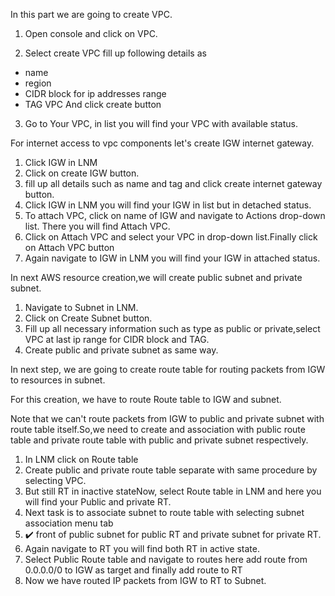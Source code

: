 In this part we are going to create VPC.
1. Open console and click on VPC.

2. Select create VPC
fill up following details as 
- name 
- region
- CIDR block for ip addresses range
- TAG VPC
And click create button 

3. Go to Your VPC, in list you will find your VPC with available status.

For internet access to vpc components let's create IGW internet gateway.

1. Click IGW in LNM
2. Click on create IGW button.
3. fill up all details such as name and tag and click create internet gateway button.
4. Click IGW in LNM you will find your IGW in list but in detached status.
5. To attach VPC, click on name of IGW and navigate to Actions drop-down list. There you will find Attach VPC.
6. Click on Attach VPC and select your VPC in drop-down list.Finally click on Attach VPC button
7. Again navigate to IGW in LNM you will find your IGW in attached status.

In next AWS resource creation,we will create public subnet and private subnet.

1. Navigate to Subnet in LNM.
2. Click on Create Subnet button.
3. Fill up all necessary information such as type as public or private,select VPC at last ip range for CIDR block and TAG.
4. Create public and private subnet as same way.

In next step, we are going to create route table for routing packets from IGW to resources in subnet.

For this creation, we have to route Route table to IGW and subnet.

Note that we can't route packets from IGW to public and private subnet with route table itself.So,we need to create and association with public route table and private route table with public and private subnet respectively.

1. In LNM click on Route table
2. Create public and private route table separate with same procedure by selecting VPC.
3. But still RT in inactive stateNow, select Route table in LNM and here you will find your Public and private RT.
4. Next task is to associate subnet to route table with selecting subnet association menu tab
5. ✔️ front of public subnet for public RT and private subnet for private RT.
6. Again navigate to RT you will find both RT in active state.
7. Select Public Route table and navigate to routes here add route from 0.0.0.0/0 to IGW as target and finally add route to RT
8. Now we have routed IP packets from IGW to RT to Subnet.







